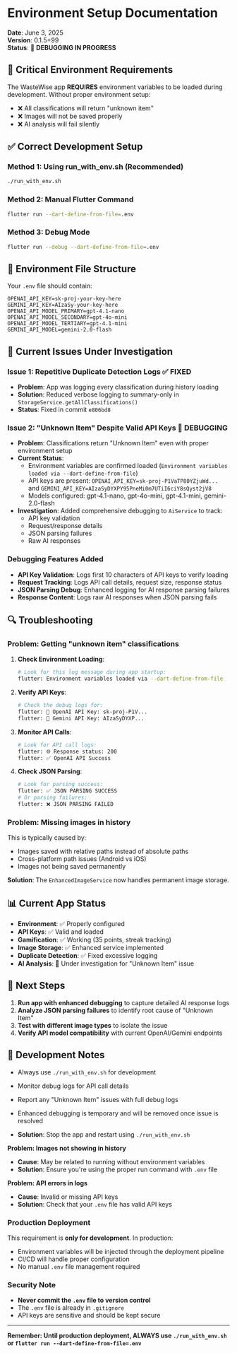 # Environment Setup Documentation

**Date**: June 3, 2025  
**Version**: 0.1.5+99  
**Status**: 🔧 **DEBUGGING IN PROGRESS**

## 🚨 Critical Environment Requirements

The WasteWise app **REQUIRES** environment variables to be loaded during development. Without proper environment setup:

- ❌ All classifications will return "unknown item"
- ❌ Images will not be saved properly
- ❌ AI analysis will fail silently

## ✅ Correct Development Setup

### **Method 1: Using run_with_env.sh (Recommended)**
```bash
./run_with_env.sh
```

### **Method 2: Manual Flutter Command**
```bash
flutter run --dart-define-from-file=.env
```

### **Method 3: Debug Mode**
```bash
flutter run --debug --dart-define-from-file=.env
```

## 🔧 Environment File Structure

Your `.env` file should contain:
```env
OPENAI_API_KEY=sk-proj-your-key-here
GEMINI_API_KEY=AIzaSy-your-key-here
OPENAI_API_MODEL_PRIMARY=gpt-4.1-nano
OPENAI_API_MODEL_SECONDARY=gpt-4o-mini
OPENAI_API_MODEL_TERTIARY=gpt-4.1-mini
GEMINI_API_MODEL=gemini-2.0-flash
```

## 🐛 Current Issues Under Investigation

### **Issue 1: Repetitive Duplicate Detection Logs** ✅ **FIXED**
- **Problem**: App was logging every classification during history loading
- **Solution**: Reduced verbose logging to summary-only in `StorageService.getAllClassifications()`
- **Status**: Fixed in commit `e806bd8`

### **Issue 2: "Unknown Item" Despite Valid API Keys** 🔧 **DEBUGGING**
- **Problem**: Classifications return "Unknown Item" even with proper environment setup
- **Current Status**: 
  - Environment variables are confirmed loaded (`Environment variables loaded via --dart-define-from-file`)
  - API keys are present: `OPENAI_API_KEY=sk-proj-P1VaTP80YZjuWd...` and `GEMINI_API_KEY=AIzaSyDYXPY95PneMi0m7UTiI6ciY8sQyst2jV8`
  - Models configured: gpt-4.1-nano, gpt-4o-mini, gpt-4.1-mini, gemini-2.0-flash
- **Investigation**: Added comprehensive debugging to `AiService` to track:
  - API key validation
  - Request/response details
  - JSON parsing failures
  - Raw AI responses

### **Debugging Features Added**
- **API Key Validation**: Logs first 10 characters of API keys to verify loading
- **Request Tracking**: Logs API call details, request size, response status
- **JSON Parsing Debug**: Enhanced logging for AI response parsing failures
- **Response Content**: Logs raw AI responses when JSON parsing fails

## 🔍 Troubleshooting

### **Problem: Getting "unknown item" classifications**

1. **Check Environment Loading**:
   ```bash
   # Look for this log message during app startup:
   flutter: Environment variables loaded via --dart-define-from-file
   ```

2. **Verify API Keys**:
   ```bash
   # Check the debug logs for:
   flutter: 🔑 OpenAI API Key: sk-proj-P1V...
   flutter: 🔑 Gemini API Key: AIzaSyDYXP...
   ```

3. **Monitor API Calls**:
   ```bash
   # Look for API call logs:
   flutter: 🌐 Response status: 200
   flutter: ✅ OpenAI API Success
   ```

4. **Check JSON Parsing**:
   ```bash
   # Look for parsing success:
   flutter: ✅ JSON PARSING SUCCESS
   # Or parsing failures:
   flutter: ❌ JSON PARSING FAILED
   ```

### **Problem: Missing images in history**

This is typically caused by:
- Images saved with relative paths instead of absolute paths
- Cross-platform path issues (Android vs iOS)
- Images not being saved permanently

**Solution**: The `EnhancedImageService` now handles permanent image storage.

## 📊 Current App Status

- **Environment**: ✅ Properly configured
- **API Keys**: ✅ Valid and loaded
- **Gamification**: ✅ Working (35 points, streak tracking)
- **Image Storage**: ✅ Enhanced service implemented
- **Duplicate Detection**: ✅ Fixed excessive logging
- **AI Analysis**: 🔧 Under investigation for "Unknown Item" issue

## 🚀 Next Steps

1. **Run app with enhanced debugging** to capture detailed AI response logs
2. **Analyze JSON parsing failures** to identify root cause of "Unknown Item"
3. **Test with different image types** to isolate the issue
4. **Verify API model compatibility** with current OpenAI/Gemini endpoints

## 📝 Development Notes

- Always use `./run_with_env.sh` for development
- Monitor debug logs for API call details
- Report any "Unknown Item" issues with full debug logs
- Enhanced debugging is temporary and will be removed once issue is resolved


- **Solution**: Stop the app and restart using `./run_with_env.sh`

**Problem: Images not showing in history**
- **Cause**: May be related to running without environment variables
- **Solution**: Ensure you're using the proper run command with `.env` file

**Problem: API errors in logs**
- **Cause**: Invalid or missing API keys
- **Solution**: Check that your `.env` file has valid API keys

### Production Deployment

This requirement is **only for development**. In production:
- Environment variables will be injected through the deployment pipeline
- CI/CD will handle proper configuration
- No manual `.env` file management required

### Security Note

- **Never commit the `.env` file to version control**
- The `.env` file is already in `.gitignore`
- API keys are sensitive and should be kept secure

---

**Remember: Until production deployment, ALWAYS use `./run_with_env.sh` or `flutter run --dart-define-from-file=.env`** 